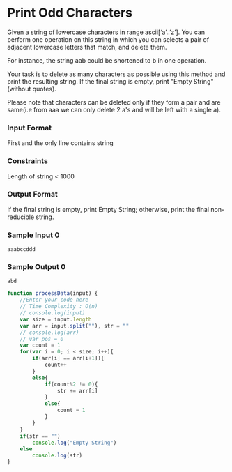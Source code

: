 # Print Odd Characters

Given a string of lowercase characters in range ascii[‘a’..’z’]. You can perform one operation on this string in which you can selects a pair of adjacent lowercase letters that match, and delete them.

For instance, the string aab could be shortened to b in one operation.

Your task is to delete as many characters as possible using this method and print the resulting string. If the final string is empty, print "Empty String" (without quotes).

Please note that characters can be deleted only if they form a pair and are same(i.e from aaa we can only delete 2 a's and will be left with a single a).

### Input Format

First and the only line contains string 

### Constraints

Length of string < 1000

### Output Format

If the final string is empty, print Empty String; otherwise, print the final non-reducible string.

### Sample Input 0

```
aaabccddd
```

### Sample Output 0
```
abd
```

```javascript
function processData(input) {
    //Enter your code here
    // Time Complexity : O(n)
    // console.log(input)
    var size = input.length
    var arr = input.split(""), str = ""
    // console.log(arr)
    // var pos = 0
    var count = 1
    for(var i = 0; i < size; i++){
        if(arr[i] == arr[i+1]){
            count++
        }
        else{
            if(count%2 != 0){
                str += arr[i]
            }
            else{
                count = 1
            }
        }    
    }
    if(str == "")
        console.log("Empty String")
    else
        console.log(str)  
} 
```


